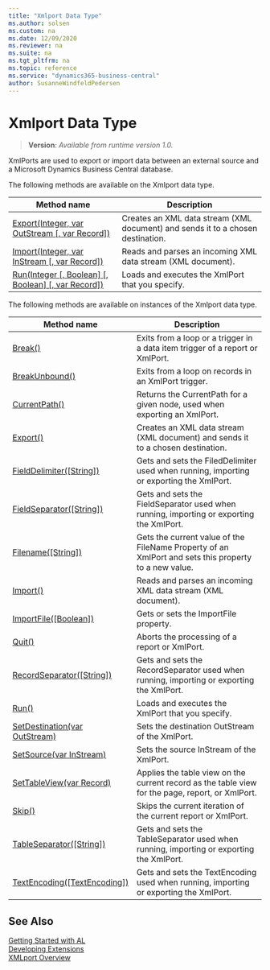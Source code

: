```yaml
---
title: "Xmlport Data Type"
ms.author: solsen
ms.custom: na
ms.date: 12/09/2020
ms.reviewer: na
ms.suite: na
ms.tgt_pltfrm: na
ms.topic: reference
ms.service: "dynamics365-business-central"
author: SusanneWindfeldPedersen
---
```

[//]: # (START>DO_NOT_EDIT)
[//]: # (IMPORTANT:Do not edit any of the content between here and the END>DO_NOT_EDIT.)
[//]: # (Any modifications should be made in the .xml files in the ModernDev repo.)
# Xmlport Data Type
> **Version**: _Available from runtime version 1.0._

XmlPorts are used to export or import data between an external source and a Microsoft Dynamics Business Central database.


The following methods are available on the Xmlport data type.


|Method name|Description|
|-----------|-----------|
|[Export(Integer, var OutStream [, var Record])](xmlport-export-method.md)|Creates an XML data stream (XML document) and sends it to a chosen destination.|
|[Import(Integer, var InStream [, var Record])](xmlport-import-method.md)|Reads and parses an incoming XML data stream (XML document).|
|[Run(Integer [, Boolean] [, Boolean] [, var Record])](xmlport-run-method.md)|Loads and executes the XmlPort that you specify.|

The following methods are available on instances of the Xmlport data type.

|Method name|Description|
|-----------|-----------|
|[Break()](xmlportinstance-break-method.md)|Exits from a loop or a trigger in a data item trigger of a report or XmlPort.|
|[BreakUnbound()](xmlportinstance-breakunbound-method.md)|Exits from a loop on records in an XmlPort trigger.|
|[CurrentPath()](xmlportinstance-currentpath-method.md)|Returns the CurrentPath for a given node, used when exporting an XmlPort.|
|[Export()](xmlportinstance-export-method.md)|Creates an XML data stream (XML document) and sends it to a chosen destination.|
|[FieldDelimiter([String])](xmlportinstance-fielddelimiter-method.md)|Gets and sets the FiledDelimiter used when running, importing or exporting the XmlPort.|
|[FieldSeparator([String])](xmlportinstance-fieldseparator-method.md)|Gets and sets the FieldSeparator used when running, importing or exporting the XmlPort.|
|[Filename([String])](xmlportinstance-filename-method.md)|Gets the current value of the FileName Property of an XmlPort and sets this property to a new value.|
|[Import()](xmlportinstance-import-method.md)|Reads and parses an incoming XML data stream (XML document).|
|[ImportFile([Boolean])](xmlportinstance-importfile-method.md)|Gets or sets the ImportFile property.|
|[Quit()](xmlportinstance-quit-method.md)|Aborts the processing of a report or XmlPort.|
|[RecordSeparator([String])](xmlportinstance-recordseparator-method.md)|Gets and sets the RecordSeparator used when running, importing or exporting the XmlPort.|
|[Run()](xmlportinstance-run-method.md)|Loads and executes the XmlPort that you specify.|
|[SetDestination(var OutStream)](xmlportinstance-setdestination-method.md)|Sets the destination OutStream of the XmlPort.|
|[SetSource(var InStream)](xmlportinstance-setsource-method.md)|Sets the source InStream of the XmlPort.|
|[SetTableView(var Record)](xmlportinstance-settableview-method.md)|Applies the table view on the current record as the table view for the page, report, or XmlPort.|
|[Skip()](xmlportinstance-skip-method.md)|Skips the current iteration of the current report or XmlPort.|
|[TableSeparator([String])](xmlportinstance-tableseparator-method.md)|Gets and sets the TableSeparator used when running, importing or exporting the XmlPort.|
|[TextEncoding([TextEncoding])](xmlportinstance-textencoding-method.md)|Gets and sets the TextEncoding used when running, importing or exporting the XmlPort.|

[//]: # (IMPORTANT: END>DO_NOT_EDIT)
## See Also  
[Getting Started with AL](../../devenv-get-started.md)  
[Developing Extensions](../../devenv-dev-overview.md)  
[XMLport Overview](../../devenv-xmlport-overview.md)
